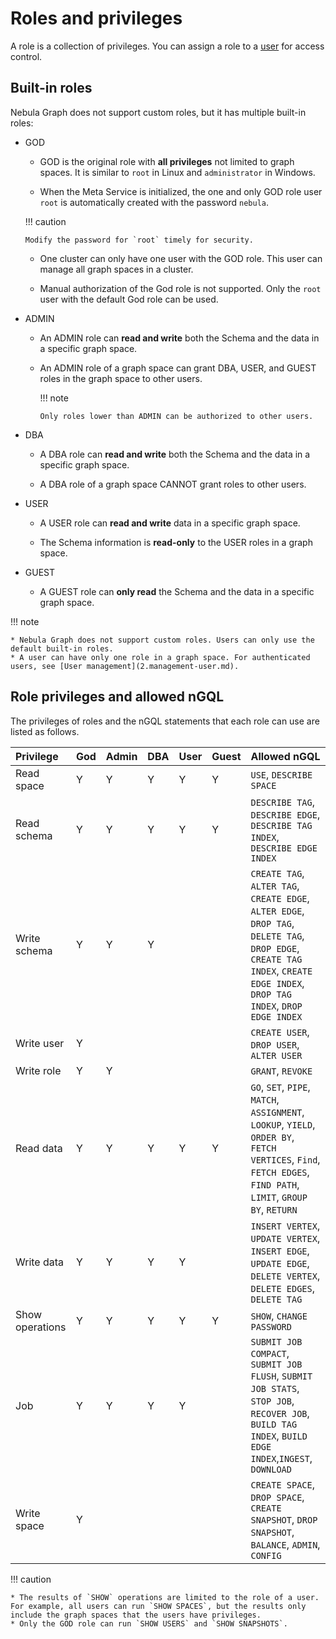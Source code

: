 # Roles and privileges

A role is a collection of privileges. You can assign a role to a [user](2.management-user.md) for access control.

## Built-in roles

Nebula Graph does not support custom roles, but it has multiple built-in roles:

* GOD

  * GOD is the original role with **all privileges** not limited to graph spaces. It is similar to `root` in Linux and `administrator` in Windows.

  * When the Meta Service is initialized, the one and only GOD role user `root` is automatically created with the password `nebula`.

  !!! caution

      Modify the password for `root` timely for security.

  * One cluster can only have one user with the GOD role. This user can manage all graph spaces in a cluster.

  * Manual authorization of the God role is not supported. Only the `root` user with the default God role can be used.

* ADMIN

  * An ADMIN role can **read and write** both the Schema and the data in a specific graph space.

  * An ADMIN role of a graph space can grant DBA, USER, and GUEST roles in the graph space to other users.

    !!! note

        Only roles lower than ADMIN can be authorized to other users.

* DBA

  * A DBA role can **read and write** both the Schema and the data in a specific graph space.

  * A DBA role of a graph space CANNOT grant roles to other users.

* USER

  * A USER role can **read and write** data in a specific graph space.

  * The Schema information is **read-only** to the USER roles in a graph space.

* GUEST
  * A GUEST role can **only read** the Schema and the data in a specific graph space.

!!! note

    * Nebula Graph does not support custom roles. Users can only use the default built-in roles.
    * A user can have only one role in a graph space. For authenticated users, see [User management](2.management-user.md).

## Role privileges and allowed nGQL

The privileges of roles and the nGQL statements that each role can use are listed as follows.

  |Privilege|God  |Admin|DBA|User|Guest|Allowed nGQL|
  |:---|:---|:---|:---|:---|:---|:---|
  |Read space|Y|Y|Y|Y|Y|`USE`, `DESCRIBE SPACE`|
  |Read schema|Y|Y|Y|Y|Y|`DESCRIBE TAG`, `DESCRIBE EDGE`, `DESCRIBE TAG INDEX`, `DESCRIBE EDGE INDEX`|
  |Write schema|Y|Y|Y|||`CREATE TAG`, `ALTER TAG`, `CREATE EDGE`, `ALTER EDGE`, `DROP TAG`, `DELETE TAG`, `DROP EDGE`, `CREATE TAG INDEX`, `CREATE EDGE INDEX`, `DROP TAG INDEX`, `DROP EDGE INDEX`|
  |Write user|Y|||||`CREATE USER`, `DROP USER`, `ALTER USER`|
  |Write role|Y|Y||||`GRANT`, `REVOKE`|
  |Read data|Y|Y|Y|Y|Y|`GO`, `SET`, `PIPE`, `MATCH`, `ASSIGNMENT`, `LOOKUP`, `YIELD`, `ORDER BY`, `FETCH VERTICES`, `Find`, `FETCH EDGES`, `FIND PATH`, `LIMIT`, `GROUP BY`, `RETURN`|
  |Write data|Y|Y|Y|Y||`INSERT VERTEX`, `UPDATE VERTEX`, `INSERT EDGE`, `UPDATE EDGE`, `DELETE VERTEX`, `DELETE EDGES`, `DELETE TAG`|
  |Show operations|Y|Y|Y|Y|Y|`SHOW`, `CHANGE PASSWORD`|
  |Job|Y|Y|Y|Y||`SUBMIT JOB COMPACT`, `SUBMIT JOB FLUSH`, `SUBMIT JOB STATS`, `STOP JOB`, `RECOVER JOB`, `BUILD TAG INDEX`, `BUILD EDGE INDEX`,`INGEST`, `DOWNLOAD`|
  |Write space|Y|||||`CREATE SPACE`, `DROP SPACE`, `CREATE SNAPSHOT`, `DROP SNAPSHOT`, `BALANCE`, `ADMIN`, `CONFIG`|
<!-- balance-3.1
  |Write space|Y|||||`CREATE SPACE`, `DROP SPACE`, `CREATE SNAPSHOT`, `DROP SNAPSHOT`, `BALANCE ZONE`, `BALANCE LEADER`, `ADMIN`, `CONFIG`, `INGEST`, `DOWNLOAD`|
-->

!!! caution

    * The results of `SHOW` operations are limited to the role of a user. For example, all users can run `SHOW SPACES`, but the results only include the graph spaces that the users have privileges.
    * Only the GOD role can run `SHOW USERS` and `SHOW SNAPSHOTS`.

